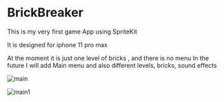 # BrickBreaker
This is my very first game App using SpriteKit

It is designed for iphone 11 pro max

At the moment it is just one level of bricks , and there is no menu
In the future I will add Main menu and also different levels, bricks, sound effects


![main](https://user-images.githubusercontent.com/30012737/107855105-6bb18a80-6e18-11eb-8a02-4a2de8f2bf73.png)

![main1](https://user-images.githubusercontent.com/30012737/107855123-8257e180-6e18-11eb-9926-921a5577a892.png)


